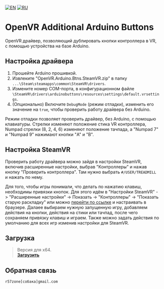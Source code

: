 [![EN](https://user-images.githubusercontent.com/9499881/33184537-7be87e86-d096-11e7-89bb-f3286f752bc6.png)](https://github.com/r57zone/OpenVR-Additional-Arduino-Btns/blob/master/README.md)
[![RU](https://user-images.githubusercontent.com/9499881/27683795-5b0fbac6-5cd8-11e7-929c-057833e01fb1.png)](https://github.com/r57zone/OpenVR-Additional-Arduino-Btns/blob/master/README.RU.md) 
# OpenVR Additional Arduino Buttons
OpenVR драйвер, позволяющий дублировать кнопки контроллера в VR, с помощью устройства на базе Arduino. 

## Настройка драйвера
1. Прошейте Arduino прошивкой.
2. Извлеките "OpenVR.Arduino.Btns.SteamVR.zip" в папку `...\Steam\steamapps\common\SteamVR\drivers`.
3. Измените номер COM-порта, в конфигурационном файле `\SteamVR\drivers\arduinobuttons\resources\settings\default.vrsettings`.
4. (Опционально) Включите `DebugMode` (режим отладки), изменить его значение на `true`, чтобы проверить работу драйвера без Arduino.

Режим отладки позволяет проверить драйвер, без Arduino, с помощью клавиатуры. Стрелки изменяют положение стика VR контроллера, Numpad стрелки (8, 2, 4, 6) изменяют положение тачпада, а "Numpad 7" и "Numpad 9" нажимают кнопки "A" и "B".

## Настройка SteamVR
Проверить работу драйвера можно зайдя в настройки SteamVR, включив расширенные настройки, выбрав "Контроллеры" и нажав кнопку "Проверить контроллера". Там нужно выбрать `#/USER/TREADMILL` и нажать по нему.



Для того, чтобы игры понимали, что делать по нажатию клавиш, необходимы привязки кнопок. Для этого идём в "Настройки SteamVR" -> "Расширенные настройки" -> Показать -> "Контроллеры" -> "Показать старую раскладку" или можно [перейти по ссылке](http://localhost:27062/dashboard/controllerbinding.html) и настраивать в браузере. Далаее выбираем нужную запущенную игру, добавляем действия на кнопки, действия на стики или тачпад, после чего сохраняем привязку клавиш и играем. Также можно задать действия по умолчанию для всех игр изменив настройки для SteamVR.

## Загрузка
>Версия для x64.<br>
**[Загрузить](https://github.com/r57zone/OpenVR-Additional-Arduino-Btns/releases)**

## Обратная связь
`r57zone[собака]gmail.com`